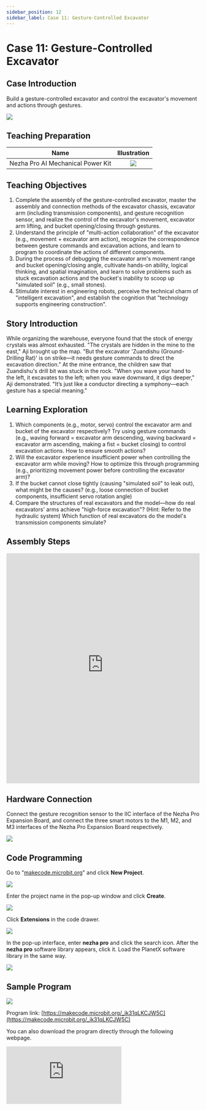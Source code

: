 ```yaml
---
sidebar_position: 12
sidebar_label: Case 11: Gesture-Controlled Excavator
---
```


# Case 11: Gesture-Controlled Excavator

## Case Introduction
Build a gesture-controlled excavator and control the excavator's movement and actions through gestures.

![](https://wiki-media-ef.oss-cn-hongkong.aliyuncs.com/i18n/en/docusaurus-plugin-content-docs/current/microbit/building-blocks/nezha-pro-ai-mechanical-power-kit/images/nezha-pro-ai-mechanical-power-kit-case-11-01.png)

## Teaching Preparation

| Name | Illustration |
| :----------: | :--------------------------: |
| Nezha Pro AI Mechanical Power Kit | ![](https://wiki-media-ef.oss-cn-hongkong.aliyuncs.com/docs/microbit/building-blocks/nezha-pro-ai-mechanical-power-kit/images/nezha-pro-ai-mechanical-power-kit-01.png) |

## Teaching Objectives
1. Complete the assembly of the gesture-controlled excavator, master the assembly and connection methods of the excavator chassis, excavator arm (including transmission components), and gesture recognition sensor, and realize the control of the excavator's movement, excavator arm lifting, and bucket opening/closing through gestures.
2. Understand the principle of "multi-action collaboration" of the excavator (e.g., movement + excavator arm action), recognize the correspondence between gesture commands and excavation actions, and learn to program to coordinate the actions of different components.
3. During the process of debugging the excavator arm's movement range and bucket opening/closing angle, cultivate hands-on ability, logical thinking, and spatial imagination, and learn to solve problems such as stuck excavation actions and the bucket's inability to scoop up "simulated soil" (e.g., small stones).
4. Stimulate interest in engineering robots, perceive the technical charm of "intelligent excavation", and establish the cognition that "technology supports engineering construction".

## Story Introduction
While organizing the warehouse, everyone found that the stock of energy crystals was almost exhausted. "The crystals are hidden in the mine to the east," Aji brought up the map. "But the excavator 'Zuandishu (Ground-Drilling Rat)' is on strike—it needs gesture commands to direct the excavation direction."
At the mine entrance, the children saw that Zuandishu's drill bit was stuck in the rock. "When you wave your hand to the left, it excavates to the left; when you wave downward, it digs deeper," Aji demonstrated. "It’s just like a conductor directing a symphony—each gesture has a special meaning."

## Learning Exploration
1. Which components (e.g., motor, servo) control the excavator arm and bucket of the excavator respectively? Try using gesture commands (e.g., waving forward = excavator arm descending, waving backward = excavator arm ascending, making a fist = bucket closing) to control excavation actions. How to ensure smooth actions?
2. Will the excavator experience insufficient power when controlling the excavator arm while moving? How to optimize this through programming (e.g., prioritizing movement power before controlling the excavator arm)?
3. If the bucket cannot close tightly (causing "simulated soil" to leak out), what might be the causes? (e.g., loose connection of bucket components, insufficient servo rotation angle)
4. Compare the structures of real excavators and the model—how do real excavators' arms achieve "high-force excavation"? (Hint: Refer to the hydraulic system) Which function of real excavators do the model's transmission components simulate?

## Assembly Steps
<embed src="https://wiki-media-ef.oss-cn-hongkong.aliyuncs.com/i18n/en/docusaurus-plugin-content-docs/current/microbit/building-blocks/nezha-pro-ai-mechanical-power-kit/files/nezha-pro-ai-mechanical-power-kit-case-11.pdf" type="application/pdf" width="100%" height="600px" />

## Hardware Connection
Connect the gesture recognition sensor to the IIC interface of the Nezha Pro Expansion Board, and connect the three smart motors to the M1, M2, and M3 interfaces of the Nezha Pro Expansion Board respectively.

![](https://wiki-media-ef.oss-cn-hongkong.aliyuncs.com/i18n/en/docusaurus-plugin-content-docs/current/microbit/building-blocks/nezha-pro-ai-mechanical-power-kit/images/nezha-pro-ai-mechanical-power-kit-case-10-02.png)

## Code Programming
Go to "[makecode.microbit.org](https://makecode.microbit.org)" and click **New Project**.

![](https://wiki-media-ef.oss-cn-hongkong.aliyuncs.com/docs/microbit/building-blocks/microbit-space-science-kit/images/microbit-space-science-kit-case01-07.png)

Enter the project name in the pop-up window and click **Create**.

![](https://wiki-media-ef.oss-cn-hongkong.aliyuncs.com/docs/microbit/building-blocks/microbit-space-science-kit/images/microbit-space-science-kit-case01-11.png)

Click **Extensions** in the code drawer.

![](https://wiki-media-ef.oss-cn-hongkong.aliyuncs.com/docs/microbit/building-blocks/microbit-space-science-kit/images/microbit-space-science-kit-case01-09.png)

In the pop-up interface, enter **nezha pro** and click the search icon. After the **nezha pro** software library appears, click it. Load the PlanetX software library in the same way.

![](https://wiki-media-ef.oss-cn-hongkong.aliyuncs.com/docs/microbit/building-blocks/microbit-space-science-kit/images/microbit-space-science-kit-case01-10.png)

## Sample Program
![](https://wiki-media-ef.oss-cn-hongkong.aliyuncs.com/i18n/en/docusaurus-plugin-content-docs/current/microbit/building-blocks/nezha-pro-ai-mechanical-power-kit/images/nezha-pro-ai-mechanical-power-kit-case-10-03.png)

Program link: [https://makecode.microbit.org/_ik31qLKCJW5C](https://makecode.microbit.org/_ik31qLKCJW5C)

You can also download the program directly through the following webpage.

<div
    style={{
        position: 'relative',
        paddingBottom: '60%',
        overflow: 'hidden',
    }}
>
    <iframe
        src="https://makecode.microbit.org/_ik31qLKCJW5C"
        frameborder="0"
        sandbox="allow-popups allow-forms allow-scripts allow-same-origin"
        style={{
            position: 'absolute',
            width: '100%',
            height: '100%',
        }}
    />
</div>

## Program Download
Use a USB cable to connect the PC and micro:bit V2.

![](https://wiki-media-ef.oss-cn-hongkong.aliyuncs.com/docs/microbit/building-blocks/microbit-space-science-kit/images/microbit-space-science-kit-manual03.gif)

After successful connection, a drive named MICROBIT will be recognized on the computer.

![](https://wiki-media-ef.oss-cn-hongkong.aliyuncs.com/docs/microbit/building-blocks/microbit-space-science-kit/images/microbit-space-science-kit-manual06.png)

Click the icon at the bottom left ![](https://wiki-media-ef.oss-cn-hongkong.aliyuncs.com/docs/microbit/building-blocks/microbit-space-science-kit/images/microbit-space-science-kit-manual07.png) and select **Connect Device**.

![](https://wiki-media-ef.oss-cn-hongkong.aliyuncs.com/docs/microbit/building-blocks/microbit-space-science-kit/images/microbit-space-science-kit-manual11.png)

Click ![](https://wiki-media-ef.oss-cn-hongkong.aliyuncs.com/docs/microbit/building-blocks/microbit-space-science-kit/images/microbit-space-science-kit-manual08.png).

![](https://wiki-media-ef.oss-cn-hongkong.aliyuncs.com/docs/microbit/building-blocks/microbit-space-science-kit/images/microbit-space-science-kit-manual12.png)

Click ![](https://wiki-media-ef.oss-cn-hongkong.aliyuncs.com/docs/microbit/building-blocks/microbit-space-science-kit/images/microbit-space-science-kit-manual09.png).

![](https://wiki-media-ef.oss-cn-hongkong.aliyuncs.com/docs/microbit/building-blocks/microbit-space-science-kit/images/microbit-space-science-kit-manual13.png)

In the pop-up window, select **BBC micro:bit CMSIS-DAP**, then select **Connect**. Now, the micro:bit has been successfully connected.

![](https://wiki-media-ef.oss-cn-hongkong.aliyuncs.com/docs/microbit/building-blocks/microbit-space-science-kit/images/microbit-space-science-kit-manual14.png)

Click **Download Program**

![](https://wiki-media-ef.oss-cn-hongkong.aliyuncs.com/docs/microbit/building-blocks/microbit-space-science-kit/images/microbit-space-science-kit-manual10.png)


## Case Demonstration
After turning on the power, control the excavator's movement and actions through gestures.

![](https://wiki-media-ef.oss-cn-hongkong.aliyuncs.com/i18n/en/docusaurus-plugin-content-docs/current/microbit/building-blocks/nezha-pro-ai-mechanical-power-kit/images/nezha-pro-ai-mechanical-power-kit-case-11.gif)


## Extended Knowledge
1. Core components of real excavators: Real excavators rely on hydraulic systems to provide powerful power. The lifting of the excavator arm and the opening/closing of the bucket are driven by hydraulic cylinders, which can scoop up tons of soil or rocks. This case uses motors/servos to simulate the "action control" function of the hydraulic system.
2. Development of intelligent excavators: Modern excavators have begun to integrate GPS positioning, visual recognition, and gesture control technologies—for example, using gestures to control the precise positioning of the excavator arm, or using AI algorithms to identify excavation objects (e.g., distinguishing between soil and rocks) to improve excavation efficiency.
3. Application scenarios of excavators: Excavators are core equipment in engineering construction, used in house construction (foundation excavation), road construction (earthwork), mine mining (ore excavation), and other fields. The progress of their mechanical structure and control technology directly affects project progress.
